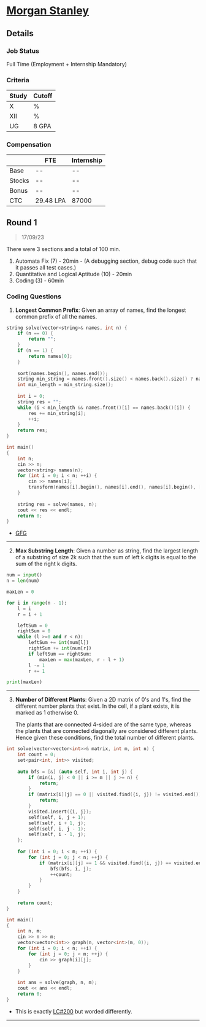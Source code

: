 # [Morgan Stanley](http://www.morganstanley.com/)

## Details

### Job Status

Full Time (Employment + Internship Mandatory)

### Criteria

| Study | Cutoff |
|-------|--------|
| X     | %      |
| XII   | %      |
| UG    | 8 GPA  |

[comment]: # (Any other details go under this. This is a comment)

### Compensation

|        | FTE       | Internship |
|--------|-----------|------------|
| Base   | --        | --         |
| Stocks | --        | --         |
| Bonus  | --        | --         |
| CTC    | 29.48 LPA | 87000      |

[comment]: # (Details about the rounds go under this comment.)

## Round 1

> 17/09/23

[comment]: # (Summary of the sections and experience below this comment.)

There were 3 sections and a total of 100 min.

1. Automata Fix (7) - 20min - (A debugging section, debug code such that it passes all test cases.)
2. Quantitative and Logical Aptitude (10) - 20min
3. Coding (3) - 60min

### Coding Questions

1. **Longest Common Prefix**: Given an array of names, find the longest common prefix of all the names.

[comment]: # (Add any resources or links or code to this question under this comment.)

```cpp
string solve(vector<string>& names, int n) {
	if (n == 0) {
		return "";
	}
	if (n == 1) {
		return names[0];
	}
	
	sort(names.begin(), names.end());
	string min_string = names.front().size() < names.back().size() ? names.front() : names.back();
	int min_length = min_string.size();
	
	int i = 0;
	string res = "";
	while (i < min_length && names.front()[i] == names.back()[i]) {
		res += min_string[i];
		++i;
	}
	return res;
}

int main()
{
	int n;
	cin >> n;
	vector<string> names(n);
	for (int i = 0; i < n; ++i) {
		cin >> names[i];
        transform(names[i].begin(), names[i].end(), names[i].begin(), [](unsigned char c) {return tolower(c);})
	}
	
	string res = solve(names, n);
	cout << res << endl;
	return 0;
}
```

- [GFG](https://www.geeksforgeeks.org/longest-common-prefix-using-sorting/)

---

2. **Max Substring Length**: Given a number as string, find the largest length of a substring of size 2k such that the sum of left k digits is equal to the sum of the right k digits.

[comment]: # (Add any resources or links or code to this question under this comment.)

```py
num = input()
n = len(num)

maxLen = 0

for i in range(n - 1):
    l = i
    r = i + 1

    leftSum = 0
    rightSum = 0
    while (l >=0 and r < n):
        leftSum += int(num[l])
        rightSum += int(num[r])
        if leftSum == rightSum:
            maxLen = max(maxLen, r - l + 1)
        l -= 1
        r += 1

print(maxLen)
```

---
3. **Number of Different Plants**: Given a 2D matrix of 0's and 1's, find the different number plants that exist. In the cell, if a plant exists, it is marked as 1 otherwise 0.
    
    The plants that are connected 4-sided are of the same type, whereas the plants that are connected diagonally are considered different plants. Hence given these conditions, find the total number of different plants.

[comment]: # (Add any resources or links or code to this question under this comment.)

```cpp
int solve(vector<vector<int>>& matrix, int m, int n) {
	int count = 0;
	set<pair<int, int>> visited;
	
	auto bfs = [&] (auto self, int i, int j) {
		if (min(i, j) < 0 || i >= m || j >= n) {
			return;
		}
		if (matrix[i][j] == 0 || visited.find({i, j}) != visited.end()) {
			return;
		}
		visited.insert({i, j});
		self(self, i, j + 1);
		self(self, i + 1, j);
		self(self, i, j - 1);
		self(self, i - 1, j);
	};
	
	for (int i = 0; i < m; ++i) {
		for (int j = 0; j < n; ++j) {
			if (matrix[i][j] == 1 && visited.find({i, j}) == visited.end()) {
				bfs(bfs, i, j);
				++count;
			}
		}
	}
	
	return count;
}

int main()
{
	int n, m;
	cin >> n >> m;
	vector<vector<int>> graph(n, vector<int>(m, 0));
	for (int i = 0; i < n; ++i) {
		for (int j = 0; j < m; ++j) {
			cin >> graph[i][j];
		}
	}
	
	int ans = solve(graph, n, m);
	cout << ans << endl;
	return 0;
}
```

- This is exactly [LC#200](|https://leetcode.com/problems/number-of-islands) but worded differently.

---
